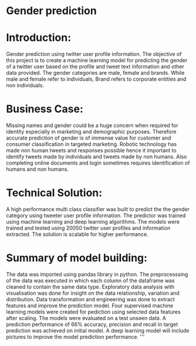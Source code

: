 # Gender prediction
# Introduction:
Gender prediction using twitter user profile information.
The objective of this project is to create a machine learning model for predicting the gender of a twitter user based on the
profile and tweet text information and other data provided. The gender categories are male, female and brands.
While male and female refer to individuals, Brand refers to corporate entities and non individuals.

# Business Case:
Missing names and gender could be a huge concern when required for identity especially in marketing and demographic purposes.
Therefore accurate prediction of gender is of immense value for customer and consumer classification in targeted marketing.
Robotic technology has made non human tweets and responses possible hence it important to identify tweets made by individuals and tweets made by non humans. Also completing online documents and login sometimes requires identification of humans and non humans.

# Technical Solution:
A high performance multi class classifier was built to predict the the gender category using tweeter user profile information.
The predictor was trained using machine learning and deep learning algorithms. The models were trained and tested using 20050 twitter user profiles and information extracted. The solution is scalable for higher performance. 

# Summary of model building:
The data was imported using pandas library in python.
The preprocesssing of the data was executed in which each column of the dataframe was cleaned to contain the same data type. 
Exploratory data analysis with visualisation was done for insight on the data relationship, variation and
distribution.
Data transformation and engineering was done to extract features and improve the prediction model.
Four supervised machine learning models were created for pediction using selected data features after scaling.
The models were evaluated on a test unseen data.
A prediction performance of 66% accuracy, precision and recall in target prediction was achieved on initial model.
A deep learning model will include pictures to improve the model prediction performance.
'''

